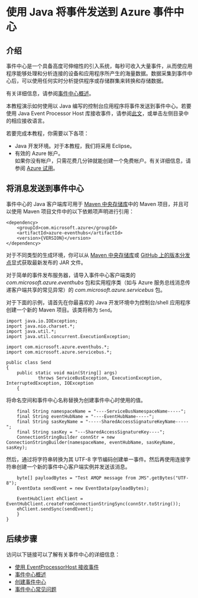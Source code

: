 <properties
    pageTitle="使用 Java 将事件发送到 Azure 事件中心 | Azure"
    description="使用 Java 向事件中心发送入门"
    services="event-hubs"
    documentationcenter=""
    author="jtaubensee"
    manager="timlt"
    editor="" />
<tags
    ms.assetid=""
    ms.service="event-hubs"
    ms.workload="core"
    ms.tgt_pltfrm="na"
    ms.devlang="na"
    ms.topic="article"
    ms.date="01/30/2017"
    wacn.date="03/24/2017"
    ms.author="jotaub;sethm" />  


# 使用 Java 将事件发送到 Azure 事件中心

## 介绍
事件中心是一个具备高度可伸缩性的引入系统，每秒可收入大量事件，从而使应用程序能够处理和分析连接的设备和应用程序所产生的海量数据。数据采集到事件中心后，可以使用任何实时分析提供程序或存储群集来转换和存储数据。

有关详细信息，请参阅[事件中心概述][Event Hubs overview]。

本教程演示如何使用以 Java 编写的控制台应用程序将事件发送到事件中心。若要使用 Java Event Processor Host 库接收事件，请参阅[此文](/documentation/articles/event-hubs-java-get-started-receive-eph/)，或单击左侧目录中的相应接收语言。

若要完成本教程，你需要以下各项：

* Java 开发环境。对于本教程，我们将采用 Eclipse。
* 有效的 Azure 帐户。<br/>如果你没有帐户，只需花费几分钟就能创建一个免费帐户。有关详细信息，请参阅 <a href="/pricing/1rmb-trial/" target="_blank">Azure 试用</a>。

## 将消息发送到事件中心
事件中心的 Java 客户端库可用于 [Maven 中央存储库](https://search.maven.org/#search%7Cga%7C1%7Ca%3A%22azure-eventhubs%22)中的 Maven 项目，并且可以使用 Maven 项目文件中的以下依赖项声明进行引用：

    <dependency>
        <groupId>com.microsoft.azure</groupId>
        <artifactId>azure-eventhubs</artifactId>
        <version>{VERSION}</version>
    </dependency>

对于不同类型的生成环境，你可以从 [Maven 中央存储库](https://search.maven.org/#search%7Cga%7C1%7Ca%3A%22azure-eventhubs%22)或 [GitHub 上的版本分发点](https://github.com/Azure/azure-event-hubs/releases)显式获取最新发布的 JAR 文件。

对于简单的事件发布服务器，请导入事件中心客户端类的 *com.microsoft.azure.eventhubs* 包和实用程序类（如与 Azure 服务总线消息传递客户端共享的常见异常）的 *com.microsoft.azure.servicebus* 包。

对于下面的示例，请首先在你最喜欢的 Java 开发环境中为控制台/shell 应用程序创建一个新的 Maven 项目。该类将称为 ```Send```。

    import java.io.IOException;
    import java.nio.charset.*;
    import java.util.*;
    import java.util.concurrent.ExecutionException;

    import com.microsoft.azure.eventhubs.*;
    import com.microsoft.azure.servicebus.*;

    public class Send
    {
        public static void main(String[] args) 
                throws ServiceBusException, ExecutionException, InterruptedException, IOException
        {

将命名空间和事件中心名称替换为创建事件中心时使用的值。

        final String namespaceName = "----ServiceBusNamespaceName-----";
        final String eventHubName = "----EventHubName-----";
        final String sasKeyName = "-----SharedAccessSignatureKeyName-----";
        final String sasKey = "---SharedAccessSignatureKey----";
        ConnectionStringBuilder connStr = new ConnectionStringBuilder(namespaceName, eventHubName, sasKeyName, sasKey);

然后，通过将字符串转换为其 UTF-8 字节编码创建单一事件。然后再使用连接字符串创建一个新的事件中心客户端实例并发送该消息。

        byte[] payloadBytes = "Test AMQP message from JMS".getBytes("UTF-8");
        EventData sendEvent = new EventData(payloadBytes);

        EventHubClient ehClient = EventHubClient.createFromConnectionStringSync(connStr.toString());
        ehClient.sendSync(sendEvent);
        }
    }

<!-- Links -->

[Event Hubs overview]: /documentation/articles/event-hubs-overview/

## 后续步骤
访问以下链接可以了解有关事件中心的详细信息：

* [使用 EventProcessorHost 接收事件](/documentation/articles/event-hubs-java-get-started-receive-eph/)
* [事件中心概述](/documentation/articles/event-hubs-what-is-event-hubs/)
* [创建事件中心](/documentation/articles/event-hubs-create/)
* [事件中心常见问题](/documentation/articles/event-hubs-faq/)

<!---HONumber=Mooncake_0320_2017-->
<!--Update_Description:new article about how to sending event to Azure event hubs with Java-->